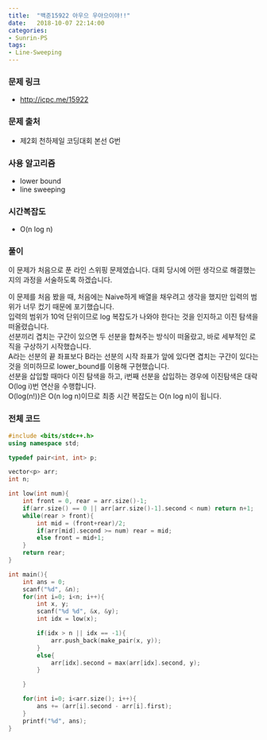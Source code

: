 ```yaml
---
title:  "백준15922 아우으 우아으이야!!"
date:   2018-10-07 22:14:00
categories:
- Sunrin-PS
tags:
- Line-Sweeping
---
```


### 문제 링크
* http://icpc.me/15922

### 문제 출처
* 제2회 천하제일 코딩대회 본선 G번

### 사용 알고리즘
* lower bound
* line sweeping

### 시간복잡도
* O(n log n)

### 풀이
이 문제가 처음으로 푼 라인 스위핑 문제였습니다. 대회 당시에 어떤 생각으로 해결했는지의 과정을 서술하도록 하겠습니다.

이 문제를 처음 봤을 때, 처음에는 Naive하게 배열을 채우려고 생각을 했지만 입력의 범위가 너무 컸기 때문에 포기했습니다.<br>
입력의 범위가 10억 단위이므로 log 복잡도가 나와야 한다는 것을 인지하고 이진 탐색을 떠올렸습니다.<br>
선분끼리 겹치는 구간이 있으면 두 선분을 합쳐주는 방식이 떠올랐고, 바로 세부적인 로직을 구상하기 시작했습니다.<br>
A라는 선분의 끝 좌표보다 B라는 선분의 시작 좌표가 앞에 있다면 겹치는 구간이 있다는 것을 의미하므로 lower_bound를 이용해 구현했습니다.<br>
선분을 삽입할 때마다 이진 탐색을 하고, i번째 선분을 삽입하는 경우에 이진탐색은 대락 O(log i)번 연산을 수행합니다.<br>
O(log(n!))은 O(n log n)이므로 최종 시간 복잡도는 O(n log n)이 됩니다.

### 전체 코드
```cpp
#include <bits/stdc++.h>
using namespace std;

typedef pair<int, int> p;

vector<p> arr;
int n;

int low(int num){
    int front = 0, rear = arr.size()-1;  
    if(arr.size() == 0 || arr[arr.size()-1].second < num) return n+1;
    while(rear > front){
        int mid = (front+rear)/2;
        if(arr[mid].second >= num) rear = mid;
        else front = mid+1;
    }
    return rear;
}

int main(){
	int ans = 0;
	scanf("%d", &n);
	for(int i=0; i<n; i++){
		int x, y;
		scanf("%d %d", &x, &y);
		int idx = low(x);

		if(idx > n || idx == -1){
			arr.push_back(make_pair(x, y));
		}
		else{
			arr[idx].second = max(arr[idx].second, y);
		}

	}

	for(int i=0; i<arr.size(); i++){
		ans += (arr[i].second - arr[i].first);
	}
	printf("%d", ans);
}
```
